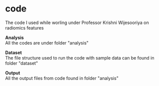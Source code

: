 # code
The code I used while worling under Professor Krishni Wijesooriya on radiomics features

**Analysis**  
All the codes are under folder "analysis"

**Dataset**  
The file structure used to run the code with sample data can be found in folder "dataset"

**Output**  
All the output files from code found in folder "analysis"
